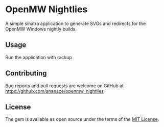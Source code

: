 # OpenMW Nightlies

A simple sinatra application to generate SVGs and redirects for the OpenMW Windows nightly builds.

## Usage

Run the application with rackup

## Contributing

Bug reports and pull requests are welcome on GitHub at https://github.com/ananace/openmw_nightlies

## License

The gem is available as open source under the terms of the [MIT License](https://opensource.org/licenses/MIT).
